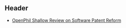 <!-- TITLE: Patent Reform -->
<!-- SUBTITLE: A quick summary of Patents -->

## Header

* [OpenPhil Shallow Review on Software Patent Reform](https://www.openphilanthropy.org/research/cause-reports/software-patent-reform)